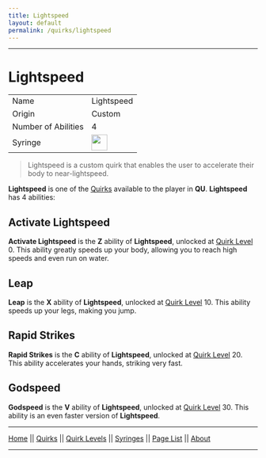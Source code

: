```yaml
---
title: Lightspeed
layout: default
permalink: /quirks/lightspeed
---
```

---

# Lightspeed

| | |
| --- | --- |
| Name | Lightspeed |
| Origin | Custom |
| Number of Abilities | 4 |
| Syringe | <img src="https://raw.githubusercontent.com/quirks-unchained/wiki/main/docs/assets/SyringeLightspeed.png" width="32"> |

> Lightspeed is a custom quirk that enables the user to accelerate their body to near-lightspeed.

**Lightspeed** is one of the [Quirks](/wiki/quirks) available to the player in **QU**. **Lightspeed** has 4 abilities:

## Activate Lightspeed
**Activate Lightspeed** is the **Z** ability of **Lightspeed**, unlocked at [Quirk Level](/wiki/quirk-levels) 0. This ability greatly speeds up your body, allowing you to reach high speeds and even run on water.


## Leap
**Leap** is the **X** ability of **Lightspeed**, unlocked at [Quirk Level](/wiki/quirk-levels) 10. This ability speeds up your legs, making you jump.


## Rapid Strikes
**Rapid Strikes** is the **C** ability of **Lightspeed**, unlocked at [Quirk Level](/wiki/quirk-levels) 20. This ability accelerates your hands, striking very fast.


## Godspeed
**Godspeed** is the **V** ability of **Lightspeed**, unlocked at [Quirk Level](/wiki/quirk-levels) 30. This ability is an even faster version of **Lightspeed**.




---
[Home](/wiki/index.html) || [Quirks](/wiki/quirks) || [Quirk Levels](/wiki/quirk-levels) || [Syringes](/wiki/syringes) || [Page List](/wiki/pages) || [About](/wiki/about)

---


